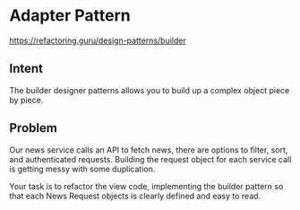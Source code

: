 # Adapter Pattern

https://refactoring.guru/design-patterns/builder

## Intent

The builder designer patterns allows you to build up a complex object
piece by piece.

## Problem

Our news service calls an API to fetch news, there are options to filter, 
sort, and authenticated requests. Building the request object for each
service call is getting messy with some duplication.

Your task is to refactor the view code, implementing the builder pattern
so that each News Request objects is clearly defined and easy to read.
